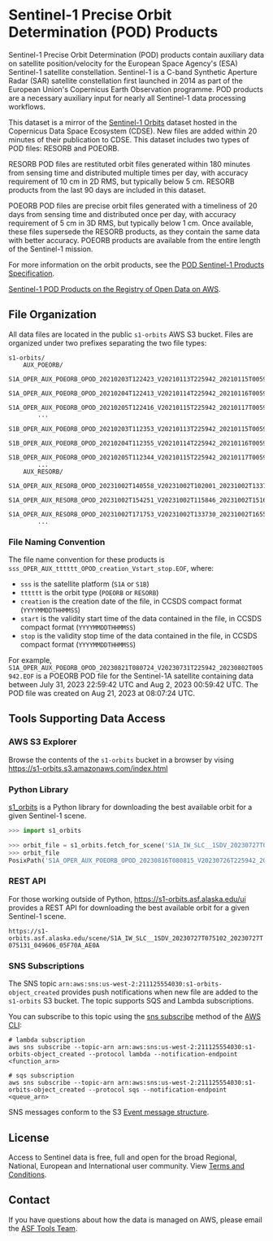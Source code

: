 # Sentinel-1 Precise Orbit Determination (POD) Products

Sentinel-1 Precise Orbit Determination (POD) products contain auxiliary data on satellite position/velocity for the European Space Agency's (ESA) Sentinel-1 satellite constellation. Sentinel-1 is a C-band Synthetic Aperture Radar (SAR) satellite constellation first launched in 2014 as part of the European Union's Copernicus Earth Observation programme. POD products are a necessary auxiliary input for nearly all Sentinel-1 data processing workflows. 

This dataset is a mirror of the [Sentinel-1 Orbits](https://documentation.dataspace.copernicus.eu/Data/ComplementaryData/Additional.html#sentinel-1-orbits) dataset hosted in the Copernicus Data Space Ecosystem (CDSE). New files are added within 20 minutes of their publication to CDSE. This dataset includes two types of POD files: RESORB and POEORB.

RESORB POD files are restituted orbit files generated within 180 minutes from sensing time and distributed multiple times per day, with accuracy requirement of 10 cm in 2D RMS, but typically below 5 cm. RESORB products from the last 90 days are included in this dataset.

POEORB POD files are precise orbit files generated with a timeliness of 20 days from sensing time and distributed once per day, with accuracy requirement of 5 cm in 3D RMS, but typically below 1 cm. Once available, these files supersede the RESORB products, as they contain the same data with better accuracy. POEORB products are available from the entire length of the Sentinel-1 mission.

For more information on the orbit products, see the [POD Sentinel-1 Products Specification](https://sentiwiki.copernicus.eu/web/s1-processing#S1Processing-PODSentinel-1ProductsSpecificationS1-Processing-POD-Sentinel-1-Products-Specification).

[Sentinel-1 POD Products on the Registry of Open Data on AWS](https://registry.opendata.aws/s1-orbits/).

## File Organization

All data files are located in the public `s1-orbits` AWS S3 bucket. Files are organized under two prefixes separating the two file types:

```commandline
s1-orbits/
    AUX_POEORB/
        S1A_OPER_AUX_POEORB_OPOD_20210203T122423_V20210113T225942_20210115T005942.EOF
        S1A_OPER_AUX_POEORB_OPOD_20210204T122413_V20210114T225942_20210116T005942.EOF
        S1A_OPER_AUX_POEORB_OPOD_20210205T122416_V20210115T225942_20210117T005942.EOF
        ...
        S1B_OPER_AUX_POEORB_OPOD_20210203T112353_V20210113T225942_20210115T005942.EOF
        S1B_OPER_AUX_POEORB_OPOD_20210204T112355_V20210114T225942_20210116T005942.EOF
        S1B_OPER_AUX_POEORB_OPOD_20210205T112344_V20210115T225942_20210117T005942.EOF
        ...
    AUX_RESORB/
        S1A_OPER_AUX_RESORB_OPOD_20231002T140558_V20231002T102001_20231002T133731.EOF
        S1A_OPER_AUX_RESORB_OPOD_20231002T154251_V20231002T115846_20231002T151616.EOF
        S1A_OPER_AUX_RESORB_OPOD_20231002T171753_V20231002T133730_20231002T165500.EOF
        ...
```

### File Naming Convention

The file name convention for these products is `sss_OPER_AUX_tttttt_OPOD_creation_Vstart_stop.EOF`, where:
- `sss` is the satellite platform (`S1A` or `S1B`)
- `tttttt` is the orbit type (`POEORB` or `RESORB`)
- `creation` is the creation date of the file, in CCSDS compact format (`YYYYMMDDTHHMMSS`)
- `start` is the validity start time of the data contained in the file, in CCSDS compact format (`YYYYMMDDTHHMMSS`)
- `stop` is the validity stop time of the data contained in the file, in CCSDS compact format (`YYYYMMDDTHHMMSS`)

For example, `S1A_OPER_AUX_POEORB_OPOD_20230821T080724_V20230731T225942_20230802T005942.EOF` is a POEORB POD file for the Sentinel-1A satellite containing data between July 31, 2023 22:59:42 UTC and Aug 2, 2023 00:59:42 UTC. The POD file was created on Aug 21, 2023 at 08:07:24 UTC.

## Tools Supporting Data Access

### AWS S3 Explorer

Browse the contents of the `s1-orbits` bucket in a browser by vising https://s1-orbits.s3.amazonaws.com/index.html

### Python Library

[s1_orbits](https://pypi.org/project/s1-orbits/) is a Python library for downloading the best available orbit for a given Sentinel-1 scene.

```python
>>> import s1_orbits

>>> orbit_file = s1_orbits.fetch_for_scene('S1A_IW_SLC__1SDV_20230727T075102_20230727T075131_049606_05F70A_AE0A')
>>> orbit_file
PosixPath('S1A_OPER_AUX_POEORB_OPOD_20230816T080815_V20230726T225942_20230728T005942.EOF')
```

### REST API

For those working outside of Python, https://s1-orbits.asf.alaska.edu/ui provides a REST API for downloading the best available orbit for a given Sentinel-1 scene.

`https://s1-orbits.asf.alaska.edu/scene/S1A_IW_SLC__1SDV_20230727T075102_20230727T075131_049606_05F70A_AE0A`

### SNS Subscriptions

The SNS topic `arn:aws:sns:us-west-2:211125554030:s1-orbits-object_created` provides push notifications when new file are added to the `s1-orbits` S3 bucket. The topic supports SQS and Lambda subscriptions.

You can subscribe to this topic using the [sns subscribe](https://docs.aws.amazon.com/cli/latest/reference/sns/subscribe.html) method of the [AWS CLI](https://aws.amazon.com/cli/):

```commandline
# lambda subscription
aws sns subscribe --topic-arn arn:aws:sns:us-west-2:211125554030:s1-orbits-object_created --protocol lambda --notification-endpoint <function_arn>

# sqs subscription
aws sns subscribe --topic-arn arn:aws:sns:us-west-2:211125554030:s1-orbits-object_created --protocol sqs --notification-endpoint <queue_arn>
```

SNS messages conform to the S3 [Event message structure](https://docs.aws.amazon.com/AmazonS3/latest/userguide/notification-content-structure.html).

## License

Access to Sentinel data is free, full and open for the broad Regional, National, European and International user community. View [Terms and Conditions](https://dataspace.copernicus.eu/terms-and-conditions).

## Contact

If you have questions about how the data is managed on AWS, please email the [ASF Tools Team](mailto:uaf-asf-apd@alaska.edu).
